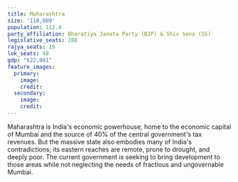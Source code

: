 ```yaml
---
title: Maharashtra
size: '118,809'
population: 112.4
party_affiliation: Bharatiya Janata Party (BJP) & Shiv Sena (SS)
legislative_seats: 288
rajya_seats: 19
lok_seats: 48
gdp: "$22,881"
feature_images:
  primary:
    image: 
    credit: 
  secondary:
    image: 
    credit: 
---
```


Maharashtra is India's economic powerhouse, home to the economic capital of Mumbai and the source of 40% of the central government's tax revenues. But the massive state also embodies many of India's contradictions; its eastern reaches are remote, prone to drought, and deeply poor. The current government is seeking to bring development to those areas while not neglecting the needs of fractious and ungovernable Mumbai.

